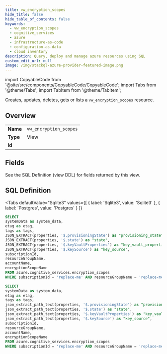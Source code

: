 ```yaml
--- 
title: vw_encryption_scopes
hide_title: false
hide_table_of_contents: false
keywords:
  - vw_encryption_scopes
  - cognitive_services
  - azure
  - infrastructure-as-code
  - configuration-as-data
  - cloud inventory
description: Query, deploy and manage azure resources using SQL
custom_edit_url: null
image: /img/stackql-azure-provider-featured-image.png
---
```


import CopyableCode from '@site/src/components/CopyableCode/CopyableCode';
import Tabs from '@theme/Tabs';
import TabItem from '@theme/TabItem';

Creates, updates, deletes, gets or lists a <code>vw_encryption_scopes</code> resource.

## Overview
<table><tbody>
<tr><td><b>Name</b></td><td><code>vw_encryption_scopes</code></td></tr>
<tr><td><b>Type</b></td><td>View</td></tr>
<tr><td><b>Id</b></td><td><CopyableCode code="azure.cognitive_services.vw_encryption_scopes" /></td></tr>
</tbody></table>

## Fields

See the SQL Definition (view DDL) for fields returned by this view.

## SQL Definition

<Tabs
defaultValue="Sqlite3"
values={[
{ label: 'Sqlite3', value: 'Sqlite3' },
{ label: 'Postgres', value: 'Postgres' }
]}
>
<TabItem value="Sqlite3">

```sql
SELECT
systemData as system_data,
etag as etag,
tags as tags,
JSON_EXTRACT(properties, '$.provisioningState') as "provisioning_state",
JSON_EXTRACT(properties, '$.state') as "state",
JSON_EXTRACT(properties, '$.keyVaultProperties') as "key_vault_properties",
JSON_EXTRACT(properties, '$.keySource') as "key_source",
subscriptionId,
resourceGroupName,
accountName,
encryptionScopeName
FROM azure.cognitive_services.encryption_scopes
WHERE subscriptionId = 'replace-me' AND resourceGroupName = 'replace-me' AND accountName = 'replace-me';
```

</TabItem>
<TabItem value="Postgres">

```sql
SELECT
systemData as system_data,
etag as etag,
tags as tags,
json_extract_path_text(properties, '$.provisioningState') as "provisioning_state",
json_extract_path_text(properties, '$.state') as "state",
json_extract_path_text(properties, '$.keyVaultProperties') as "key_vault_properties",
json_extract_path_text(properties, '$.keySource') as "key_source",
subscriptionId,
resourceGroupName,
accountName,
encryptionScopeName
FROM azure.cognitive_services.encryption_scopes
WHERE subscriptionId = 'replace-me' AND resourceGroupName = 'replace-me' AND accountName = 'replace-me';
```

</TabItem>
</Tabs>
